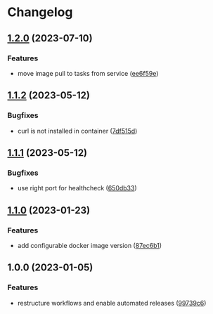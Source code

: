 # Changelog

## [1.2.0](https://github.com/rolehippie/errors/compare/v1.1.2...v1.2.0) (2023-07-10)


### Features

* move image pull to tasks from service ([ee6f59e](https://github.com/rolehippie/errors/commit/ee6f59e95de7e6493b9f9dd8e7e485c8e92e0358))

## [1.1.2](https://github.com/rolehippie/errors/compare/v1.1.1...v1.1.2) (2023-05-12)


### Bugfixes

* curl is not installed in container ([7df515d](https://github.com/rolehippie/errors/commit/7df515da87bb13028763dba291f31aa9db5f468e))

## [1.1.1](https://github.com/rolehippie/errors/compare/v1.1.0...v1.1.1) (2023-05-12)


### Bugfixes

* use right port for healthcheck ([650db33](https://github.com/rolehippie/errors/commit/650db33fa8be56c03c453c8f9ed4f0d1be83ebd2))

## [1.1.0](https://github.com/rolehippie/errors/compare/v1.0.0...v1.1.0) (2023-01-23)


### Features

* add configurable docker image version ([87ec6b1](https://github.com/rolehippie/errors/commit/87ec6b1acadcf9eb614be6b1ea226b10f0c357de))

## 1.0.0 (2023-01-05)


### Features

* restructure workflows and enable automated releases ([99739c6](https://github.com/rolehippie/errors/commit/99739c638b3793b8aa29a46a292dfb4f8bd480a0))

